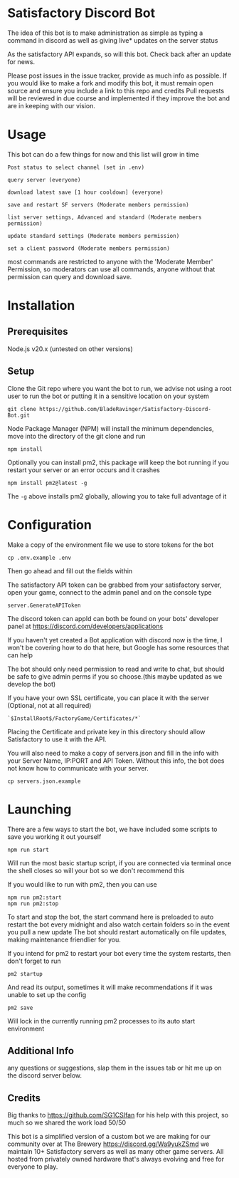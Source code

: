 # Satisfactory Discord Bot

The idea of this bot is to make administration as simple as typing a command in discord as well as giving live* updates on the server status

As the satisfactory API expands, so will this bot. Check back after an update for news.

Please post issues in the issue tracker, provide as much info as possible. If you would like to make a fork and modify this bot, it must remain open source and ensure you include a link to this repo and credits 
Pull requests will be reviewed in due course and implemented if they improve the bot and are in keeping with our vision.

# Usage

This bot can do a few things for now and this list will grow in time

	Post status to select channel (set in .env)

	query server (everyone)

	download latest save [1 hour cooldown] (everyone)

	save and restart SF servers (Moderate members permission)

	list server settings, Advanced and standard (Moderate members permission)

	update standard settings (Moderate members permission)

	set a client password (Moderate members permission)

most commands are restricted to anyone with the 'Moderate Member' Permission, so moderators can use all commands, anyone without that permission can query and download save.

# Installation

## Prerequisites

Node.js v20.x (untested on other versions)

## Setup
Clone the Git repo where you want the bot to run, we advise not using a root user to run the bot or putting it in a sensitive location on your system

	git clone https://github.com/BladeRavinger/Satisfactory-Discord-Bot.git

Node Package Manager (NPM) will install the minimum dependencies, move into the directory of the git clone and run

	npm install 

Optionally you can install pm2, this package will keep the bot running if you restart your server or an error occurs and it crashes

	npm install pm2@latest -g

The `-g` above installs pm2 globally, allowing you to take full advantage of it

# Configuration

Make a copy of the environment file we use to store tokens for the bot

	cp .env.example .env

Then go ahead and fill out the fields within

The satisfactory API token can be grabbed from your satisfactory server, open your game, connect to the admin panel and on the console type

	server.GenerateAPIToken

The discord token can appId can both be found on your bots' developer panel at https://discord.com/developers/applications

If you haven't yet created a Bot application with discord now is the time, I won't be covering how to do that here, but Google has some resources that can help


The bot should only need permission to read and write to chat, but should be safe to give admin perms if you so choose.(this maybe updated as we develop the bot)

If you have your own SSL certificate, you can place it with the server (Optional, not at all required)

	`$InstallRoot$/FactoryGame/Certificates/*`

Placing the Certificate and private key in this directory should allow Satisfactory to use it with the API.

You will also need to make a copy of servers.json and fill in the info with your Server Name, IP:PORT and API Token. Without this info, the bot does not know how to communicate with your server. 

	cp servers.json.example

# Launching

There are a few ways to start the bot, we have included some scripts to save you working it out yourself

	npm run start

Will run the most basic startup script, if you are connected via terminal once the shell closes so will your bot so we don't recommend this

If you would like to run with pm2, then you can use

	npm run pm2:start
	npm run pm2:stop

To start and stop the bot, the start command here is preloaded to auto restart the bot every midnight and also watch certain folders so in the event you pull a new update
The bot should restart automatically on file updates, making maintenance friendlier for you.

If you intend for pm2 to restart your bot every time the system restarts, then don't forget to run 

	pm2 startup

And read its output, sometimes it will make recommendations if it was unable to set up the config

	pm2 save

Will lock in the currently running pm2 processes to its auto start environment

## Additional Info

any questions or suggestions, slap them in the issues tab or hit me up on the discord server below.

## Credits

Big thanks to https://github.com/SG1CSIfan for his help with this project, so much so we shared the work load 50/50

This bot is a simplified version of a custom bot we are making for our community over at The Brewery https://discord.gg/Wa9yukZSmd we maintain 10+ Satisfactory servers as well as many other game servers. 
All hosted from privately owned hardware that's always evolving and free for everyone to play.
